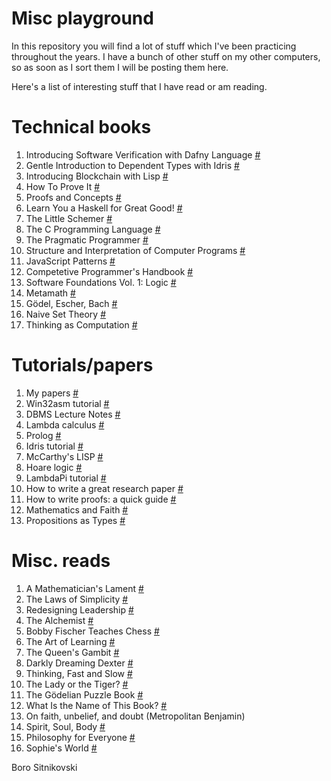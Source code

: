 Misc playground
===============
In this repository you will find a lot of stuff which I've been practicing throughout the years. I have a bunch of other stuff on my other computers, so as soon as I sort them I will be posting them here.

Here's a list of interesting stuff that I have read or am reading.

# Technical books

1. Introducing Software Verification with Dafny Language [#](https://www.amazon.com/dp/1484279778)
1. Gentle Introduction to Dependent Types with Idris [#](https://www.amazon.com/dp/1723139416)
1. Introducing Blockchain with Lisp [#](https://www.amazon.com/dp/1484269683)
1. How To Prove It [#](https://www.amazon.com/dp/1108439535)
1. Proofs and Concepts [#](http://people.uleth.ca/~dave.morris/books/proofs+concepts.html)
1. Learn You a Haskell for Great Good! [#](https://www.amazon.com/dp/1593272839)
1. The Little Schemer [#](https://www.amazon.com/dp/0262560992)
1. The C Programming Language [#](https://www.amazon.com/dp/0131103628)
1. The Pragmatic Programmer [#](https://www.amazon.com/dp/020161622X)
1. Structure and Interpretation of Computer Programs [#](https://www.amazon.com/dp/0262510871)
1. JavaScript Patterns [#](https://www.amazon.com/dp/0596806752)
1. Competetive Programmer's Handbook [#](https://www.amazon.com/dp/3319725467)
1. Software Foundations Vol. 1: Logic [#](https://softwarefoundations.cis.upenn.edu/lf-current/toc.html)
1. Metamath [#](https://www.amazon.com/dp/1411637240)
1. Gödel, Escher, Bach [#](https://www.amazon.com/dp/0465026567)
1. Naive Set Theory [#](https://www.amazon.com/dp/1614271313)
1. Thinking as Computation [#](https://www.amazon.com/dp/0262016990)

# Tutorials/papers

1. My papers [#](https://scholar.google.com/citations?user=lqCxESMAAAAJ)
1. Win32asm tutorial [#](http://www.madwizard.org/download/tutors/win32asmtutorial.zip)
1. DBMS Lecture Notes [#](http://www.cs.sfu.ca/CourseCentral/354/zaiane/material/notes/contents.html)
1. Lambda calculus [#](https://en.wikipedia.org/wiki/Lambda__calculus)
1. Prolog [#](https://staff.science.uva.nl/u.endriss/teaching/prolog/prolog.pdf)
1. Idris tutorial [#](http://docs.idris-lang.org/en/latest/tutorial)
1. McCarthy's LISP [#](http://www-formal.stanford.edu/jmc/recursive.pdf)
1. Hoare logic [#](https://www.cs.cmu.edu/~crary/819-f09/Hoare69.pdf)
1. LambdaPi tutorial [#](https://www.andres-loeh.de/LambdaPi/LambdaPi.pdf)
1. How to write a great research paper [#](https://www.microsoft.com/en-us/research/wp-content/uploads/2016/07/How-to-write-a-great-research-paper.pdf)
1. How to write proofs: a quick guide [#](https://deopurkar.github.io/teaching/algebra1/cheng.pdf)
1. Mathematics and Faith [#](https://web.math.princeton.edu/~nelson/papers/faith.pdf)
1. Propositions as Types [#](http://homepages.inf.ed.ac.uk/wadler/papers/propositions-as-types/propositions-as-types.pdf)

# Misc. reads

1. A Mathematician's Lament [#](https://www.maa.org/external_archive/devlin/LockhartsLament.pdf)
1. The Laws of Simplicity [#](https://www.amazon.com/dp/0262134721)
1. Redesigning Leadership [#](https://www.amazon.com/dp/0262015889)
1. The Alchemist [#](https://www.amazon.com/dp/0061122416)
1. Bobby Fischer Teaches Chess [#](https://www.amazon.com/dp/0553263153)
1. The Art of Learning [#](https://www.amazon.com/dp/0743277465)
1. The Queen's Gambit [#](https://www.amazon.com/dp/1400030609)
1. Darkly Dreaming Dexter [#](https://www.amazon.com/dp/0307277887)
1. Thinking, Fast and Slow [#](https://www.amazon.com/dp/0374533555)
1. The Lady or the Tiger? [#](https://www.amazon.com/dp/048647027X)
1. The Gödelian Puzzle Book [#](https://www.amazon.com/dp/0486497054)
1. What Is the Name of This Book? [#](https://www.amazon.com/dp/0486481980)
1. On faith, unbelief, and doubt (Metropolitan Benjamin)
1. Spirit, Soul, Body [#](https://www.amazon.com/dp/9079889431)
1. Philosophy for Everyone [#](https://www.amazon.com/dp/1138672947)
1. Sophie's World [#](https://www.amazon.com/dp/0374530718)

Boro Sitnikovski
